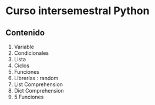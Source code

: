 # Curso intersemestral Python

## Contenido
1. Variable
2. Condicionales
3. Lista
4. Ciclos
5. Funciones
6. Librerías : random
7. List Comprehension
8. Dict Comprehension
9. 5.Funciones